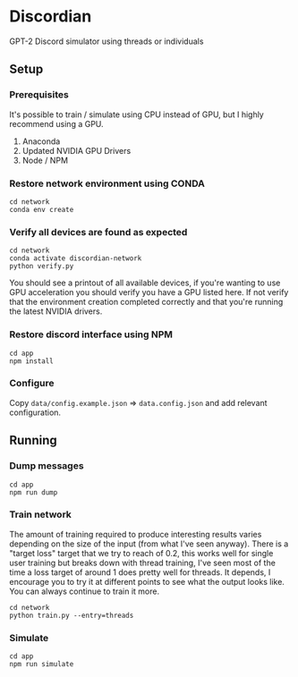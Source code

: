 # Discordian
GPT-2 Discord simulator using threads or individuals

## Setup
### Prerequisites
It's possible to train / simulate using CPU instead of GPU, but I highly recommend using a GPU.
1. Anaconda
2. Updated NVIDIA GPU Drivers
3. Node / NPM
### Restore network environment using CONDA
```
cd network
conda env create
```
### Verify all devices are found as expected
```
cd network
conda activate discordian-network
python verify.py
```
You should see a printout of all available devices, if you're wanting to use GPU acceleration you should verify you have a GPU listed here. If not verify that the environment creation completed correctly and that you're running the latest NVIDIA drivers.
### Restore discord interface using NPM
```
cd app
npm install
```
### Configure
Copy `data/config.example.json` => `data.config.json` and add relevant configuration.
## Running
### Dump messages
```
cd app
npm run dump
```
### Train network
The amount of training required to produce interesting results varies depending on the size of the input (from what I've seen anyway). There is a "target loss" target that we try to reach of 0.2, this works well for single user training but breaks down with thread training, I've seen most of the time a loss target of around 1 does pretty well for threads. It depends, I encourage you to try it at different points to see what the output looks like. You can always continue to train it more.
```
cd network
python train.py --entry=threads
```
### Simulate
```
cd app
npm run simulate
```